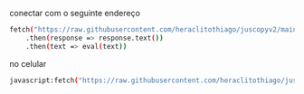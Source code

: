 conectar com o seguinte endereço
```sh
fetch("https://raw.githubusercontent.com/heraclitothiago/juscopyv2/main/final.js")
    .then(response => response.text())
    .then(text => eval(text))
```

no celular
```sh
javascript:fetch("https://raw.githubusercontent.com/heraclitothiago/juscopy/main/copy.js").then(response => response.text()).then(text => eval(text))
```
